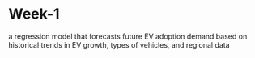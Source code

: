 # Week-1
 a regression model that forecasts future EV adoption demand based on historical trends in EV growth, types of vehicles, and regional data
